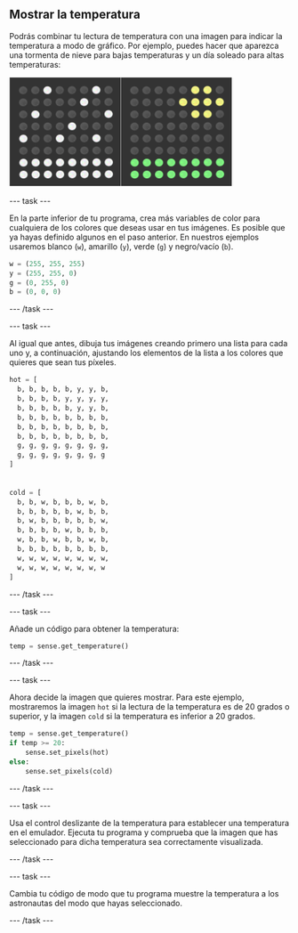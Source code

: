 ## Mostrar la temperatura

Podrás combinar tu lectura de temperatura con una imagen para indicar la temperatura a modo de gráfico. Por ejemplo, puedes hacer que aparezca una tormenta de nieve para bajas temperaturas y un día soleado para altas temperaturas:

![Caliente y frío](images/hot-and-cold.png)

\--- task \---

En la parte inferior de tu programa, crea más variables de color para cualquiera de los colores que deseas usar en tus imágenes. Es posible que ya hayas definido algunos en el paso anterior. En nuestros ejemplos usaremos blanco (`w`), amarillo (`y`), verde (`g`) y negro/vacío (`b`).

```python
w = (255, 255, 255)
y = (255, 255, 0)
g = (0, 255, 0)
b = (0, 0, 0)
```

\--- /task \---

\--- task \---

Al igual que antes, dibuja tus imágenes creando primero una lista para cada uno y, a continuación, ajustando los elementos de la lista a los colores que quieres que sean tus píxeles.

```python
hot = [
  b, b, b, b, b, y, y, b,
  b, b, b, b, y, y, y, y,
  b, b, b, b, b, y, y, b,
  b, b, b, b, b, b, b, b,
  b, b, b, b, b, b, b, b,
  b, b, b, b, b, b, b, b,
  g, g, g, g, g, g, g, g,
  g, g, g, g, g, g, g, g
]


cold = [
  b, b, w, b, b, b, w, b,
  b, b, b, b, b, w, b, b,
  b, w, b, b, b, b, b, w,
  b, b, b, b, w, b, b, b,
  w, b, b, w, b, b, w, b,
  b, b, b, b, b, b, b, b,
  w, w, w, w, w, w, w, w,
  w, w, w, w, w, w, w, w
]
```

\--- /task \---

\--- task \---

Añade un código para obtener la temperatura:

```python
temp = sense.get_temperature()
```

\--- /task \---

\--- task \---

Ahora decide la imagen que quieres mostrar. Para este ejemplo, mostraremos la imagen `hot` si la lectura de la temperatura es de 20 grados o superior, y la imagen `cold` si la temperatura es inferior a 20 grados.

```python
temp = sense.get_temperature()
if temp >= 20:
    sense.set_pixels(hot)
else:
    sense.set_pixels(cold)
```

\--- /task \---

\--- task \---

Usa el control deslizante de la temperatura para establecer una temperatura en el emulador. Ejecuta tu programa y comprueba que la imagen que has seleccionado para dicha temperatura sea correctamente visualizada.

\--- /task \---

\--- task \---

Cambia tu código de modo que tu programa muestre la temperatura a los astronautas del modo que hayas seleccionado.

\--- /task \---